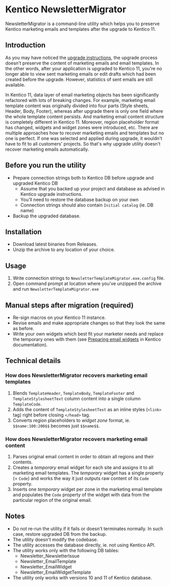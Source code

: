 ﻿# Kentico NewsletterMigrator #

NewsletterMigrator is a command-line utility which helps you to preserve Kentico marketing emails and templates after the upgrade to Kentico 11. 

## Introduction ##

As you may have noticed the [upgrade instructions](https://docs.kentico.com/k11/installation/upgrading-to-kentico-11#UpgradingtoKentico11-Emailmarketing "Kentico documentation"), the upgrade process doesn't preserve the content of marketing emails and email templates. In the other words, after your application is upgraded to Kentico 11, you're no longer able to view sent marketing emails or edit drafts which had been created before the upgrade. However, statistics of sent emails are still available.

In Kentico 11, data layer of email marketing objects has been significantly refactored with lots of breaking changes. For example, marketing email template content was originally divided into four parts (Style sheets, Header, Body, Footer), whereas after upgrade there is only one field where the whole template content persists. And marketing email content structure is completely different in Kentico 11. Moreover, region placeholder format has changed, widgets and widget zones were introduced, etc. There are multiple approaches how to recover marketing emails and templates but no one is perfect. If one was selected and applied during upgrade, it wouldn't have to fit to all customers' projects. So that's why upgrade utility doesn't recover marketing emails automatically.


## Before you run the utility ##

* Prepare connection strings both to Kentico DB before upgrade and upgraded Kentico DB
    * Assume that you backed up your project and database as advised in Kentico upgrade instructions.
    * You'll need to restore the database backup on your own
    * Connection strings should also contain `Initial catalog` (ie. DB name)
* Backup the upgraded database.


## Installation ##

* Download latest binaries from Releases.
* Unzip the archive to any location of your choice.


## Usage ##
1. Write connection strings to `NewsletterTemplateMigrator.exe.config` file.
1. Open command prompt at location where you've unzipped the archive and run `NewsletterTemplateMigrator.exe`
 

## Manual steps after migration (required) ##

* Re-sign macros on your Kentico 11 instance.
* Revise emails and make appropriate changes so that they look the same as before.
* Write your own widgets which best fit your marketer needs and replace the temporary ones with them (see [Preparing email widgets](https://docs.kentico.com/x/PQgzB "Kentico documentation") in Kentico documentation).

## Technical details ##

### How does NewsletterMigrator recovers marketing email templates ###

1. Blends `TemplateHeader`, `TemplateBody`, `TemplateFooter` and `TemplateStylesheetText` column content into a single column `TemplateCode`.
1. Adds the content of `TemplateStylesheetText` as an inline styles (`<link>` tag) right before closing `</head>` tag.
1. Converts region placeholders to _widget zone_ format, ie. `$$name:100:200$$` becomes just `$$name$$`.

### How does NewsletterMigrator recovers marketing email content ###

1. Parses original email content in order to obtain all regions and their contents.
1. Creates a _temporary_ email widget for each site and assigns it to all marketing email templates. The _temporary_ widget has a single property (= `Code`) and works the way it just outputs raw content of its `Code` property.
1. Inserts one _temporary_ widget per zone in the marketing email template and populates the `Code` property of the widget with data from the particular region of the original email.


## Notes ##
* Do not re-run the utility if it fails or doesn't terminates normally. In such case, restore upgraded DB from the backup.
* The utility doesn't modify the codebase.
* The utility accesses the database directly, ie. not using Kentico API.
* The utility works only with the following DB tables:
    * Newsletter_NewsletterIssue
    * Newsletter_EmailTemplate
    * Newsletter_EmailWidget
    * Newsletter_EmailWidgetTemplate
* The utility only works with versions 10 and 11 of Kentico database.
